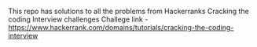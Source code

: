 This repo has solutions to all the problems from Hackerranks Cracking the coding Interview challenges
Challege link - https://www.hackerrank.com/domains/tutorials/cracking-the-coding-interview
